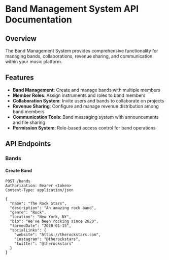 # Band Management System API Documentation

## Overview

The Band Management System provides comprehensive functionality for managing bands, collaborations, revenue sharing, and communication within your music platform.

## Features

- **Band Management**: Create and manage bands with multiple members
- **Member Roles**: Assign instruments and roles to band members
- **Collaboration System**: Invite users and bands to collaborate on projects
- **Revenue Sharing**: Configure and manage revenue distribution among band members
- **Communication Tools**: Band messaging system with announcements and file sharing
- **Permission System**: Role-based access control for band operations

## API Endpoints

### Bands

#### Create Band
```http
POST /bands
Authorization: Bearer <token>
Content-Type: application/json

{
  "name": "The Rock Stars",
  "description": "An amazing rock band",
  "genre": "Rock",
  "location": "New York, NY",
  "bio": "We've been rocking since 2020",
  "formedDate": "2020-01-15",
  "socialLinks": {
    "website": "https://therockstars.com",
    "instagram": "@therockstars",
    "twitter": "@therockstars"
  }
}